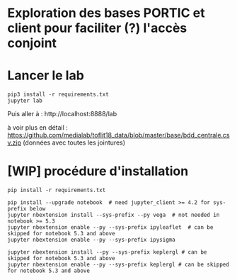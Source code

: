 Exploration des bases PORTIC et client pour faciliter (?) l'accès conjoint
===

# Lancer le lab

```
pip3 install -r requirements.txt
jupyter lab
```

Puis aller à : http://localhost:8888/lab

à voir plus en détail : https://github.com/medialab/toflit18_data/blob/master/base/bdd_centrale.csv.zip (données avec toutes les jointures)

# [WIP] procédure d'installation

```
pip install -r requirements.txt

pip install --upgrade notebook  # need jupyter_client >= 4.2 for sys-prefix below
jupyter nbextension install --sys-prefix --py vega  # not needed in notebook >= 5.3
jupyter nbextension enable --py --sys-prefix ipyleaflet  # can be skipped for notebook 5.3 and above
jupyter nbextension enable --py --sys-prefix ipysigma

jupyter nbextension install --py --sys-prefix keplergl # can be skipped for notebook 5.3 and above
jupyter nbextension enable --py --sys-prefix keplergl # can be skipped for notebook 5.3 and above
```